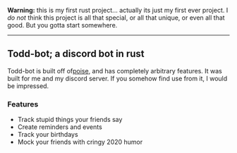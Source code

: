 **Warning:** this is my first rust project... actually its just my first ever project.
I *do not* think this project is all that special, or all that unique, or even all that good.
But you gotta start somewhere.
_________ 
## Todd-bot; a discord bot in rust
Todd-bot is built off of[poise](https://docs.rs/poise/), and has completely arbitrary features.
It was built for me and my discord server. If you somehow find use from it, I would be impressed.

### Features
- Track stupid things your friends say
- Create reminders and events
- Track your birthdays
- Mock your friends with cringy 2020 humor

